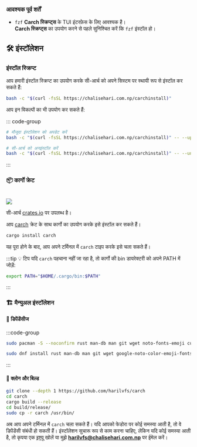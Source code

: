 ### आवश्यक पूर्व शर्तें

- `fzf` **Carch स्क्रिप्ट्स** के TUI इंटरफ़ेस के लिए आवश्यक है।  
  **Carch स्क्रिप्ट्स** का उपयोग करने से पहले सुनिश्चित करें कि `fzf` इंस्टॉल हो।

## 🛠️ इंस्टॉलेशन

### इंस्टॉल स्क्रिप्ट

आप हमारी इंस्टॉल स्क्रिप्ट का उपयोग करके सी-आर्च को अपने सिस्टम पर स्थायी रूप से इंस्टॉल कर सकते हैं:

```sh
bash -c "$(curl -fsSL https://chalisehari.com.np/carchinstall)"
```

आप इन विकल्पों का भी उपयोग कर सकते हैं:

::: code-group

```sh [अपडेट]
# मौजूदा इंस्टॉलेशन को अपडेट करें
bash -c "$(curl -fsSL https://chalisehari.com.np/carchinstall)" -- --update
```

```sh [अनइंस्टॉल]
# सी-आर्च को अनइंस्टॉल करें
bash -c "$(curl -fsSL https://chalisehari.com.np/carchinstall)" -- --uninstall
```
:::

### 📦 कार्गो क्रेट

<br>

<img src="https://img.shields.io/crates/v/carch?style=for-the-badge&logo=rust&color=f5a97f&logoColor=fe640b&labelColor=171b22" >

सी-आर्च [crates.io](https://crates.io/) पर उपलब्ध है।

आप [carch](https://crates.io/crates/carch) क्रेट के साथ कार्गो का उपयोग करके इसे इंस्टॉल कर सकते हैं।

```sh
cargo install carch
```

यह पूरा होने के बाद, आप अपने टर्मिनल में `carch` टाइप करके इसे चला सकते हैं।

:::tip :bulb: टिप
यदि `carch` पहचाना नहीं जा रहा है, तो कार्गो की bin डायरेक्टरी को अपने PATH में जोड़ें:

```sh
export PATH="$HOME/.cargo/bin:$PATH"
```

:::

### 🏗️ मैन्युअल इंस्टॉलेशन

#### 📜 डिपेंडेंसीज

:::code-group

```sh [<i class="devicon-archlinux-plain"></i> आर्च]
sudo pacman -S --noconfirm rust man-db man git wget noto-fonts-emoji curl bash-completion ttf-nerd-fonts-symbols ttf-jetbrains-mono-nerd cargo fzf glibc gcc
```

```sh [<i class="devicon-fedora-plain"></i> फेडोरा]
sudo dnf install rust man-db man git wget google-noto-color-emoji-fonts google-noto-emoji-fonts jetbrains-mono-fonts-all bash-completion-devel curl cargo fzf glibc gcc -y
```
:::

#### 🔧 क्लोन और बिल्ड

```sh
git clone --depth 1 https://github.com/harilvfs/carch
cd carch
cargo build --release
cd build/release/
sudo cp -r carch /usr/bin/ 
```

अब आप अपने टर्मिनल में `carch` चला सकते हैं। यदि आपको फेडोरा पर कोई समस्या आती है, तो वे डिपेंडेंसी संबंधी हो सकती हैं। इंस्टॉलेशन सुचारू रूप से काम करना चाहिए, लेकिन यदि कोई समस्या आती है, तो कृपया एक [इश्यू](https://github.com/harilvfs/carch/issues) खोलें या मुझे **harilvfs@chalisehari.com.np** पर ईमेल करें।